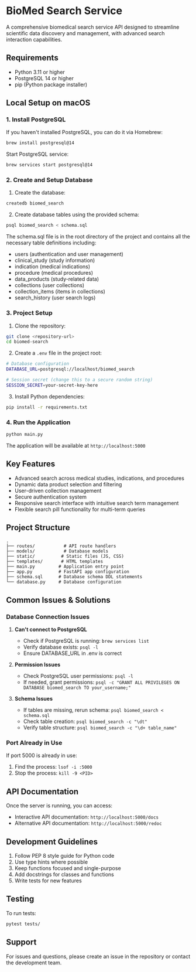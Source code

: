 # BioMed Search Service

A comprehensive biomedical search service API designed to streamline scientific data discovery and management, with advanced search interaction capabilities.

## Requirements

- Python 3.11 or higher
- PostgreSQL 14 or higher
- pip (Python package installer)

## Local Setup on macOS

### 1. Install PostgreSQL

If you haven't installed PostgreSQL, you can do it via Homebrew:

```bash
brew install postgresql@14
```

Start PostgreSQL service:
```bash
brew services start postgresql@14
```

### 2. Create and Setup Database

1. Create the database:
```bash
createdb biomed_search
```

2. Create database tables using the provided schema:
```bash
psql biomed_search < schema.sql
```

The schema.sql file is in the root directory of the project and contains all the necessary table definitions including:
- users (authentication and user management)
- clinical_study (study information)
- indication (medical indications)
- procedure (medical procedures)
- data_products (study-related data)
- collections (user collections)
- collection_items (items in collections)
- search_history (user search logs)

### 3. Project Setup

1. Clone the repository:
```bash
git clone <repository-url>
cd biomed-search
```

2. Create a `.env` file in the project root:
```bash
# Database configuration
DATABASE_URL=postgresql://localhost/biomed_search

# Session secret (change this to a secure random string)
SESSION_SECRET=your-secret-key-here
```

3. Install Python dependencies:
```bash
pip install -r requirements.txt
```

### 4. Run the Application

```bash
python main.py
```

The application will be available at `http://localhost:5000`

## Key Features

- Advanced search across medical studies, indications, and procedures
- Dynamic data product selection and filtering
- User-driven collection management
- Secure authentication system
- Responsive search interface with intuitive search term management
- Flexible search pill functionality for multi-term queries

## Project Structure

```
.
├── routes/           # API route handlers
├── models/           # Database models
├── static/          # Static files (JS, CSS)
├── templates/       # HTML templates
├── main.py         # Application entry point
├── app.py          # FastAPI app configuration
├── schema.sql      # Database schema DDL statements
└── database.py     # Database configuration
```

## Common Issues & Solutions

### Database Connection Issues

1. **Can't connect to PostgreSQL**
   - Check if PostgreSQL is running: `brew services list`
   - Verify database exists: `psql -l`
   - Ensure DATABASE_URL in .env is correct

2. **Permission Issues**
   - Check PostgreSQL user permissions: `psql -l`
   - If needed, grant permissions: `psql -c "GRANT ALL PRIVILEGES ON DATABASE biomed_search TO your_username;"`

3. **Schema Issues**
   - If tables are missing, rerun schema: `psql biomed_search < schema.sql`
   - Check table creation: `psql biomed_search -c "\dt"`
   - Verify table structure: `psql biomed_search -c "\d+ table_name"`

### Port Already in Use

If port 5000 is already in use:
1. Find the process: `lsof -i :5000`
2. Stop the process: `kill -9 <PID>`

## API Documentation

Once the server is running, you can access:
- Interactive API documentation: `http://localhost:5000/docs`
- Alternative API documentation: `http://localhost:5000/redoc`

## Development Guidelines

1. Follow PEP 8 style guide for Python code
2. Use type hints where possible
3. Keep functions focused and single-purpose
4. Add docstrings for classes and functions
5. Write tests for new features

## Testing

To run tests:
```bash
pytest tests/
```

## Support

For issues and questions, please create an issue in the repository or contact the development team.